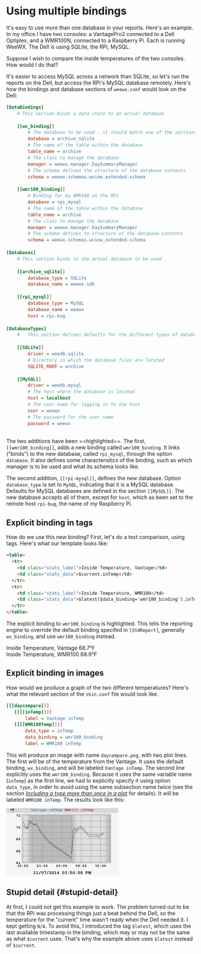 # Using multiple bindings

It's easy to use more than one database in your reports. Here's an
example. In my office I have two consoles: a VantagePro2 connected to a
Dell Optiplex, and a WMR100N, connected to a Raspberry Pi. Each is
running WeeWX. The Dell is using SQLite, the RPi, MySQL.

Suppose I wish to compare the inside temperatures of the two consoles.
How would I do that?

It's easier to access MySQL across a network than SQLite, so let's run
the reports on the Dell, but access the RPi's MySQL database remotely.
Here's how the bindings and database sections of `weewx.conf`
would look on the Dell:

``` ini hl_lines="14-22 31-34"
[DataBindings]
    # This section binds a data store to an actual database

    [[wx_binding]]
        # The database to be used - it should match one of the sections in [Databases]
        database = archive_sqlite
        # The name of the table within the database
        table_name = archive
        # The class to manage the database
        manager = weewx.manager.DaySummaryManager
        # The schema defines the structure of the database contents
        schema = weewx.schemas.wview_extended.schema

    [[wmr100_binding]]
        # Binding for my WMR100 on the RPi
        database = rpi_mysql
        # The name of the table within the database
        table_name = archive
        # The class to manage the database
        manager = weewx.manager.DaySummaryManager
        # The schema defines to structure of the database contents
        schema = weewx.schemas.wview_extended.schema

[Databases]
    # This section binds to the actual database to be used

    [[archive_sqlite]]
        database_type = SQLite
        database_name = weewx.sdb

    [[rpi_mysql]]
        database_type = MySQL
        database_name = weewx
        host = rpi-bug

[DatabaseTypes]
    #   This section defines defaults for the different types of databases.

    [[SQLite]]
        driver = weedb.sqlite
        # Directory in which the database files are located
        SQLITE_ROOT = archive

    [[MySQL]]
        driver = weedb.mysql
        # The host where the database is located
        host = localhost
        # The user name for logging in to the host
        user = weewx
        # The password for the user name
        password = weewx
    
```

The two additions have been ==highlighted==. The first, `[[wmr100_binding]]`,
adds a new binding called `wmr100_binding`. It links ("binds") to the new
database, called `rpi_mysql`, through the option `database`. It also defines
some characteristics of the binding, such as which manager is to be used and
what its schema looks like.

The second addition, `[[rpi-mysql]]`, defines the new database. Option
`database_type` is set to `MySQL`, indicating that it is a MySQL database.
Defaults for MySQL databases are defined in the section `[[MySQL]]`. The new
database accepts all of them, except for `host`, which as been set to the
remote host `rpi-bug`, the name of my Raspberry Pi.

## Explicit binding in tags

How do we use this new binding? First, let's do a text comparison,
using tags. Here's what our template looks like:

``` html hl_lines="8"
<table>
  <tr>
    <td class="stats_label">Inside Temperature, Vantage</td>
    <td class="stats_data">$current.inTemp</td>
  </tr>
  <tr>
    <td class="stats_label">Inside Temperature, WMR100</td>
    <td class="stats_data">$latest($data_binding='wmr100_binding').inTemp</td>
  </tr>
</table>
```

The explicit binding to `wmr100_binding` is highlighted. This tells the
reporting engine to override the default binding specifed in `[StdReport]`,
generally `wx_binding`, and use `wmr100_binding` instead.

<div class="example_output">
  Inside Temperature, Vantage   68.7°F<br/>
  Inside Temperature, WMR100    68.9°F
</div>

## Explicit binding in images

How would we produce a graph of the two different temperatures? Here's
what the relevant section of the `skin.conf` file would look
like.

``` ini hl_lines="6"
[[[daycompare]]]
   [[[[inTemp]]]]
       label = Vantage inTemp
   [[[[WMR100Temp]]]]
       data_type = inTemp
       data_binding = wmr100_binding
       label = WMR100 inTemp
```

This will produce an image with name `daycompare.png`, with two plot lines.
The first will be of the temperature from the Vantage. It uses the default
binding, `wx_binding`, and will be labeled `Vantage inTemp`. The second line
explicitly uses the `wmr100_binding`. Because it uses the same variable name
(`inTemp`) as the first line, we had to explicitly specify it using option
`data_type`, in order to avoid using the same subsection name twice (see
the section *[Including a type more than once in a plot](image-generator.md#include-same-sql-type-2x)*
for details). It will be labeled `WMR100 inTemp`. The results look like this:

![Comparing temperatures](../images/daycompare.png)


## Stupid detail {#stupid-detail}

At first, I could not get this example to work. The problem turned out to be
that the RPi was processing things just a beat behind the Dell, so the
temperature for the "current" time wasn't ready when the Dell needed it.
I kept getting `N/A`. To avoid this, I introduced the tag `$latest`, which
uses the last available timestamp in the binding, which may or may not be
the same as what `$current` uses. That's why the example above uses `$latest`
instead of `$current`.
